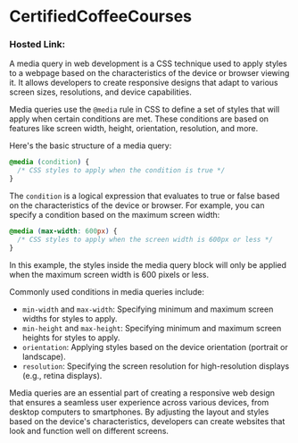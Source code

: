 # CertifiedCoffeeCourses
### Hosted Link:
A media query in web development is a CSS technique used to apply styles to a webpage based on the characteristics of the device or browser viewing it. It allows developers to create responsive designs that adapt to various screen sizes, resolutions, and device capabilities.

Media queries use the `@media` rule in CSS to define a set of styles that will apply when certain conditions are met. These conditions are based on features like screen width, height, orientation, resolution, and more.

Here's the basic structure of a media query:

```css
@media (condition) {
  /* CSS styles to apply when the condition is true */
}
```

The `condition` is a logical expression that evaluates to true or false based on the characteristics of the device or browser. For example, you can specify a condition based on the maximum screen width:

```css
@media (max-width: 600px) {
  /* CSS styles to apply when the screen width is 600px or less */
}
```

In this example, the styles inside the media query block will only be applied when the maximum screen width is 600 pixels or less.

Commonly used conditions in media queries include:

- `min-width` and `max-width`: Specifying minimum and maximum screen widths for styles to apply.
- `min-height` and `max-height`: Specifying minimum and maximum screen heights for styles to apply.
- `orientation`: Applying styles based on the device orientation (portrait or landscape).
- `resolution`: Specifying the screen resolution for high-resolution displays (e.g., retina displays).

Media queries are an essential part of creating a responsive web design that ensures a seamless user experience across various devices, from desktop computers to smartphones. By adjusting the layout and styles based on the device's characteristics, developers can create websites that look and function well on different screens.

